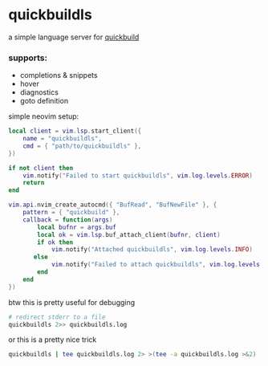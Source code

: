 # quickbuildls

a simple language server for [quickbuild](https://github.com/nordtechtiger/quickbuild)

### supports:

- completions & snippets
- hover
- diagnostics
- goto definition


simple neovim setup:

```lua
local client = vim.lsp.start_client({
    name = "quickbuildls",
    cmd = { "path/to/quickbuildls" },
})

if not client then
    vim.notify("Failed to start quickbuildls", vim.log.levels.ERROR)
    return
end

vim.api.nvim_create_autocmd({ "BufRead", "BufNewFile" }, {
    pattern = { "quickbuild" },
    callback = function(args)
        local bufnr = args.buf
        local ok = vim.lsp.buf_attach_client(bufnr, client)
        if ok then
            vim.notify("Attached quickbuildls", vim.log.levels.INFO)
       else
            vim.notify("Failed to attach quickbuildls", vim.log.levels.WARN)
        end
    end
})
```


btw this is pretty useful for debugging

```bash
# redirect stderr to a file
quickbuildls 2>> quickbuildls.log
```

or this is a pretty nice trick 
```bash
quickbuildls | tee quickbuildls.log 2> >(tee -a quickbuildls.log >&2)
```
